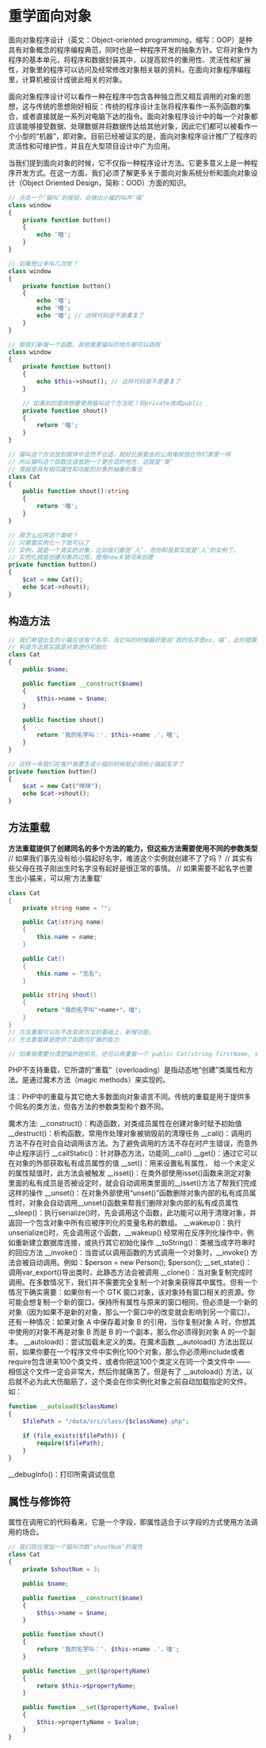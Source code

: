 # 重学面向对象

面向对象程序设计（英文：Object-oriented programming，缩写：OOP）是种具有对象概念的程序编程典范，同时也是一种程序开发的抽象方针。它将对象作为程序的基本单元，将程序和数据封装其中，以提高软件的重用性、灵活性和扩展性，对象里的程序可以访问及经常修改对象相关联的资料。在面向对象程序编程里，计算机被设计成彼此相关的对象。

面向对象程序设计可以看作一种在程序中包含各种独立而又相互调用的对象的思想，这与传统的思想刚好相反：传统的程序设计主张将程序看作一系列函数的集合，或者直接就是一系列对电脑下达的指令。面向对象程序设计中的每一个对象都应该能够接受数据、处理数据并将数据传达给其他对象，因此它们都可以被看作一个小型的“机器”，即对象。目前已经被证实的是，面向对象程序设计推广了程序的灵活性和可维护性，并且在大型项目设计中广为应用。

当我们提到面向对象的时候，它不仅指一种程序设计方法。它更多意义上是一种程序开发方式。在这一方面，我们必须了解更多关于面向对象系统分析和面向对象设计（Object Oriented Design，简称：OOD）方面的知识。


```php
// 点击一个‘猫叫’的按钮，会弹出小猫的叫声‘喵’
class window 
{
    private function button()
    {
        echo '喵';
    }
}

// 如果想让多叫几次呢？
class window 
{
    private function button()
    {
        echo '喵';
        echo '喵';
        echo '喵'; // 这样代码是不是重复了
    }
}

// 那我们新增一个函数，其他需要猫叫的地方都可以调用
class window 
{
    private function button()
    {
        echo $this->shout(); // 这样代码是不是重复了
    }

    // 如果别的窗体想要使用猫叫这个方法呢？将private改成public
    private function shout()
    {
        return '喵';
    }
}

// 猫叫这个方法放到窗体中显然不合适，就好比居委会的公用电视放在你们家里一样
// 所以猫叫这个函数应该放到一个更合适的地方，这就是‘类’
// 类就是具有相同属性和功能的对象的抽象的集合
class Cat
{
    public function shout():string
    {
        return '喵';
    }
}

// 那怎么应用这个类呢？
// 只需要实例化一下就可以了
// 实例，就是一个真实的对象，比如我们都是‘人’，而你和我其实就是‘人’的实例了。
// 实例化就是创建对象的过程，使用new关键词来创建
private function button()
{
    $cat = new Cat();
    echo $cat->shout();
}
```

## 构造方法
```php
// 我们希望出生的小猫应该有个名字，当它叫的时候最好是说‘我的名字是xx，喵’，此时就需要考虑使用构造方法了
// 构造方法其实就是对类进行初始化
class Cat
{
    public $name;

    public function __construct($name)
    {
        $this->name = $name;
    }

    public function shout()
    {
        return '我的名字叫：'. $this->name .'，喵'; 
    }
}

// 这样一来我们在客户端要生成小猫的时候就必须给小猫起名字了
private function button()
{
    $cat = new Cat("咪咪");
    echo $cat->shout();
}
```

## 方法重载
**方法重载提供了创建同名的多个方法的能力，但这些方法需要使用不同的参数类型**
// 如果我们事先没有给小猫起好名字，难道这个实例就创建不了了吗？
// 其实有些父母在孩子刚出生时名字没有起好是很正常的事情。
// 如果需要不起名字也要生出小猫来，可以用‘方法重载’
```c#
class Cat
{
    private string name = '';

    public Cat(string name)
    {
        this.name = name;
    }

    public Cat()
    {
        this.name = "无名";
    }

    public string shout()
    {
        return "我的名字叫"+name+"，喵";
    }
}
// 方法重载可以在不改变原方法的基础上，新增功能。
// 方法重载算是提供了函数可扩展的能力

// 如果我需要分清楚猫的姓和名，还可以再重载一个 public Cat(string firstName, string lastName)
```

PHP不支持重载，它所谓的“重载”（overloading）是指动态地“创建”类属性和方法。是通过魔术方法（magic methods）来实现的。

注：PHP中的重载与其它绝大多数面向对象语言不同。传统的重载是用于提供多个同名的类方法，但各方法的参数类型和个数不同。

魔术方法:
__construct()：构造函数，对类成员属性在创建对象时赋予初始值
__destruct()：析构函数，常用作处理对象被销毁前的清理任务
__call()：调用的方法不存在时会自动调用该方法。为了避免调用的方法不存在时产生错误，而意外中止程序运行
__callStatic()：针对静态方法，功能同__call()
__get()：通过它可以在对象的外部获取私有成员属性的值
__set()：用来设置私有属性， 给一个未定义的属性赋值时，此方法会被触发
__isset()：在类外部使用isset()函数来测定对象里面的私有成员是否被设定时，就会自动调用类里面的__isset()方法了帮我们完成这样的操作
__unset()：在对象外部使用“unset()”函数删除对象内部的私有成员属性时，对象会自动调用__unset()函数来帮我们删除对象内部的私有成员属性
__sleep()：执行serialize()时，先会调用这个函数，此功能可以用于清理对象，并返回一个包含对象中所有应被序列化的变量名称的数组。
__wakeup()：执行unserialize()时，先会调用这个函数，__wakeup() 经常用在反序列化操作中，例如重新建立数据库连接，或执行其它初始化操作
__toString()：类被当成字符串时的回应方法
__invoke()：当尝试以调用函数的方式调用一个对象时，__invoke() 方法会被自动调用。例如：$person = new Person(); $person();
__set_state()：调用var_export()导出类时，此静态方法会被调用
__clone()：当对象复制完成时调用。在多数情况下，我们并不需要完全复制一个对象来获得其中属性。但有一个情况下确实需要：如果你有一个 GTK 窗口对象，该对象持有窗口相关的资源。你可能会想复制一个新的窗口，保持所有属性与原来的窗口相同，但必须是一个新的对象（因为如果不是新的对象，那么一个窗口中的改变就会影响到另一个窗口）。还有一种情况：如果对象 A 中保存着对象 B 的引用，当你复制对象 A 时，你想其中使用的对象不再是对象 B 而是 B 的一个副本，那么你必须得到对象 A 的一个副本。
__autoload()：尝试加载未定义的类。在魔术函数 __autoload() 方法出现以前，如果你要在一个程序文件中实例化100个对象，那么你必须用include或者require包含进来100个类文件，或者你把这100个类定义在同一个类文件中 —— 相信这个文件一定会非常大，然后你就痛苦了。但是有了 __autoload() 方法，以后就不必为此大伤脑筋了，这个类会在你实例化对象之前自动加载指定的文件。如：
```php
function __autoload($className)
{
    $filePath = "/data/src/class/{$className}.php";

    if (file_exists($filePath)) {
        require($filePath);
    }
}
```
__debugInfo()：打印所需调试信息

## 属性与修饰符

属性在调用它的代码看来，它是一个字段，即属性适合于以字段的方式使用方法调用的场合。

```php
// 我们现在增加一个猫叫次数‘shoutNum’的属性
class Cat
{
    private $shoutNum = 3;

    public $name;

    public function __construct($name)
    {
        $this->name = $name;
    }

    public function shout()
    {
        return '我的名字叫：'. $this->name .'，喵'; 
    }

    public function __get($propertyName)
    {
        return $this->$propertyName;
    }

    public function __set($propertyName, $value)
    {
        $this->propertyName = $value;
    }
}
```
